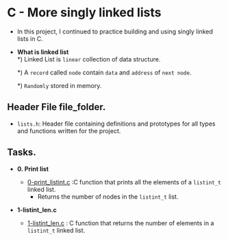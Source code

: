# C - More singly linked lists

- In this project, I continued to practice building and using singly linked lists in C.

- **What is linked list**	
	*) Linked List is `linear` collection of data structure.

	*) A `record` called `node` contain `data` and `address` of `next node`.

	*) `Randomly` stored in memory.
## Header File file_folder.

- `lists.h`: Header file containing definitions and prototypes for all types and functions written for the project.

## Tasks.
* **0. Print list**
  * [0-print_listint.c](https://github.com/Caren-Koroeny/alx-low_level_programming/blob/master/0x13-more_singly_linked_lists/0-print_listint.c) :C function that prints all the elements of a `listint_t` linked list.
    * Returns the number of nodes in the `listint_t` list. 

* **1-listint_len.c**
  * [1-listint_len.c](https://github.com/Caren-Koroeny/alx-low_level_programming/blob/master/0x13-more_singly_linked_lists/1-listint_len.c) :  C function that returns the number of elements in a `listint_t` linked list.

